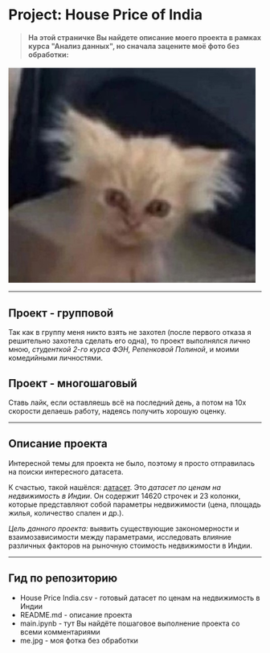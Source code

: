 # Project: House Price of India
> #### На этой страничке Вы найдете описание моего проекта в рамках курса "Анализ данных", но сначала зацените моё фото без обработки:
![Моё фото без обработки](https://github.com/kir1llova/fesproject/blob/main/me.jpg)

---
## Проект - групповой
Так как в группу меня никто взять не захотел (после первого отказа я решительно захотела сделать его одна), то проект выполнялся лично мною, *студенткой 2-го курса ФЭН, Репенковой Полиной*, и моими комедийными личностями.
## Проект - многошаговый 
Ставь лайк, если оставляешь всё на последний день, а потом на 10х скорости делаешь работу, надеясь получить хорошую оценку.

---

## Описание проекта
Интересной темы для проекта не было, поэтому я просто отправилась на поиски интересного датасета.  
      
К счастью, такой нашёлся: [датасет](https://drive.google.com/file/d/1BF-4bhgLRSlVc-uIJdiOi-SbAk9a_0Qr/view?usp=sharing).
Это *датасет по ценам на недвижимость в Индии*. Он содержит 14620 строчек и 23 колонки, которые представляют собой параметры недвижимости (цена, площадь жилья, количество спален и др.). 
     
*Цель данного проекта:* выявить существующие закономерности и взаимозависимости между параметрами, исследовать влияние различных факторов на рыночную стоимость недвижимости в Индии.

---

## Гид по репозиторию
- House Price India.csv - готовый датасет по ценам на недвижимость в Индии
- README.md - описание проекта
- main.ipynb - тут Вы найдёте пошаговое выполнение проекта со всеми комментариями
- me.jpg - моя фотка без обработки
